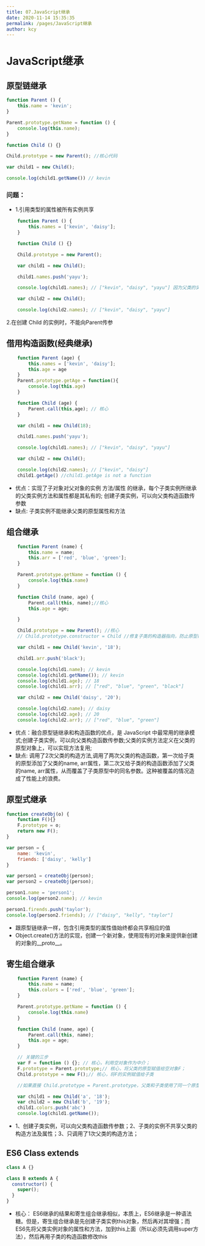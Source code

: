 ```yaml
---
title: 07.JavaScript继承
date: 2020-11-14 15:35:35
permalink: /pages/JavaScript继承
author: kcy
---
```


# JavaScript继承
## 原型链继承
```javascript
function Parent () {
    this.name = 'kevin';
}

Parent.prototype.getName = function () {
    console.log(this.name);
}

function Child () {}

Child.prototype = new Parent(); //核心代码

var child1 = new Child();

console.log(child1.getName()) // kevin

``` 
### 问题：
* 1.引用类型的属性被所有实例共享
```javascript
    function Parent () {
        this.names = ['kevin', 'daisy'];
    }

    function Child () {}

    Child.prototype = new Parent();

    var child1 = new Child();

    child1.names.push('yayu');

    console.log(child1.names); // ["kevin", "daisy", "yayu"] 因为父类的实例方法/属性变成了子类的原型方法/属性了

    var child2 = new Child();

    console.log(child2.names); // ["kevin", "daisy", "yayu"]
```
2.在创建 Child 的实例时，不能向Parent传参
## 借用构造函数(经典继承)
```javascript
    function Parent (age) {
        this.names = ['kevin', 'daisy'];
        this.age = age
    }
    Parent.prototype.getAge = function(){
        console.log(this.age)
    }

    function Child (age) {
        Parent.call(this,age); // 核心
    }

    var child1 = new Child(18);

    child1.names.push('yayu');

    console.log(child1.names); // ["kevin", "daisy", "yayu"]

    var child2 = new Child();

    console.log(child2.names); // ["kevin", "daisy"]
    child1.getAge() //child1.getAge is not a function
```
* 优点：实现了子对象对父对象的实例 方法/属性 的继承，每个子类实例所继承的父类实例方法和属性都是其私有的; 创建子类实例，可以向父类构造函数传参数
* 缺点: 子类实例不能继承父类的原型属性和方法
## 组合继承
```javascript
    function Parent (name) {
        this.name = name;
        this.arr = ['red', 'blue', 'green'];
    }

    Parent.prototype.getName = function () {
        console.log(this.name)
    }

    function Child (name, age) {
        Parent.call(this, name);//核心
        this.age = age;

    }

    Child.prototype = new Parent(); //核心
    // Child.prototype.constructor = Child //修复子类的构造器指向，防止原型链的混乱

    var child1 = new Child('kevin', '18');

    child1.arr.push('black');

    console.log(child1.name); // kevin
    console.log(child1.getName()); // kevin
    console.log(child1.age); // 18
    console.log(child1.arr); // ["red", "blue", "green", "black"]

    var child2 = new Child('daisy', '20');

    console.log(child2.name); // daisy
    console.log(child2.age); // 20
    console.log(child2.arr); // ["red", "blue", "green"]
```
* 优点：融合原型链继承和构造函数的优点，是 JavaScript 中最常用的继承模式;创建子类实例，可以向父类构造函数传参数;父类的实例方法定义在父类的原型对象上，可以实现方法复用;
* 缺点: 调用了2次父类的构造方法,调用了两次父类的构造函数，第一次给子类的原型添加了父类的name, arr属性，第二次又给子类的构造函数添加了父类的name, arr属性，从而覆盖了子类原型中的同名参数。这种被覆盖的情况造成了性能上的浪费。

## 原型式继承
```javascript
function createObj(o) {
    function F(){}
    F.prototype = o;
    return new F();
}

var person = {
    name: 'kevin',
    friends: ['daisy', 'kelly']
}

var person1 = createObj(person);
var person2 = createObj(person);

person1.name = 'person1';
console.log(person2.name); // kevin

person1.firends.push('taylor');
console.log(person2.friends); // ["daisy", "kelly", "taylor"]

```
* 跟原型链继承一样，包含引用类型的属性值始终都会共享相应的值
* Object.create()方法的实现，创建一个新对象，使用现有的对象来提供新创建的对象的__proto__。

## 寄生组合继承
```javascript
    function Parent (name) {
        this.name = name;
        this.colors = ['red', 'blue', 'green'];
    }

    Parent.prototype.getName = function () {
        console.log(this.name)
    }

    function Child (name, age) {
        Parent.call(this, name);
        this.age = age;
    }

    // 关键的三步
    var F = function () {}; // 核心，利用空对象作为中介；
    F.prototype = Parent.prototype;// 核心，将父类的原型赋值给空对象F；  
    Child.prototype = new F();// 核心，将F的实例赋值给子类

    //如果直接 Child.prototype = Parent.prototype，父类和子类使用了同一个原型，导致子类的原型修改会影响父类

    var child1 = new Child('a', '18');
    var child2 = new Child('b', '19');
    child1.colors.push('abc')
    console.log(child1.getName());
```
* 1、创建子类实例，可以向父类构造函数传参数；2、子类的实例不共享父类的构造方法及属性；3、只调用了1次父类的构造方法；
## ES6 Class extends
```javascript
class A {}

class B extends A {
  constructor() {
    super();
  }
}
```
* 核心： ES6继承的结果和寄生组合继承相似，本质上，ES6继承是一种语法糖。但是，寄生组合继承是先创建子类实例this对象，然后再对其增强；而ES6先将父类实例对象的属性和方法，加到this上面（所以必须先调用super方法），然后再用子类的构造函数修改this





